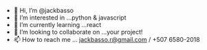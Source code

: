 - 👋 Hi, I’m @jackbasso
- 👀 I’m interested in ...python & javascript
- 🌱 I’m currently learning ...react
- 💞️ I’m looking to collaborate on ...your project!
- 📫 How to reach me ... jackbasso.r@gmail.com / +507 6580-2018

<!---
jackbasso/jackbasso is a ✨ special ✨ repository because its `README.md` (this file) appears on your GitHub profile.
You can click the Preview link to take a look at your changes.
--->
